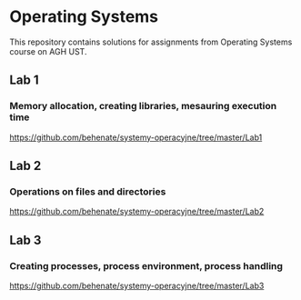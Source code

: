 # Operating Systems

This repository contains solutions for assignments from Operating Systems course on AGH UST.

## Lab 1
### Memory allocation, creating libraries, mesauring execution time
https://github.com/behenate/systemy-operacyjne/tree/master/Lab1
## Lab 2
### Operations on files and directories
https://github.com/behenate/systemy-operacyjne/tree/master/Lab2
## Lab 3
### Creating processes, process environment, process handling
https://github.com/behenate/systemy-operacyjne/tree/master/Lab3
